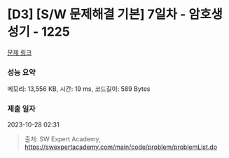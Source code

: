 # [D3] [S/W 문제해결 기본] 7일차 - 암호생성기 - 1225 

[문제 링크](https://swexpertacademy.com/main/code/problem/problemDetail.do?contestProbId=AV14uWl6AF0CFAYD) 

### 성능 요약

메모리: 13,556 KB, 시간: 19 ms, 코드길이: 589 Bytes

### 제출 일자

2023-10-28 02:31



> 출처: SW Expert Academy, https://swexpertacademy.com/main/code/problem/problemList.do